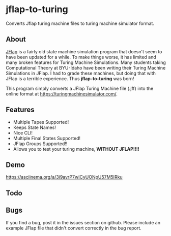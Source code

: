 # jflap-to-turing
Converts Jflap turing machine files to turing machine simulator format.

## About
[JFlap](http://www.jflap.org/) is a fairly old state machine simulation program
that doesn't seem to have been updated for a while. To make things worse, it
has limited and many broken features for Turing Machine Simulations. Many
students taking Computational Theory at BYU-Idaho have been writing their
Turing Machine Simulations in JFlap. I had to grade these machines, but doing
that with JFlap is a terrible experience. Thus **jflap-to-turing** was born!

This program simply converts a JFlap Turing Machine file (.jff) into the online
format at https://turingmachinesimulator.com/.

## Features
* Multiple Tapes Supported!
* Keeps State Names!
* Nice CLI!
* Multiple Final States Supported!
* JFlap Groups Supported!!
* Allows you to test your turing machine, **WITHOUT JFLAP!!!!**

## Demo
https://asciinema.org/a/3i9avrP7wICyUONpU57M5IRku

## Todo

## Bugs
If you find a bug, post it in the issues section on github. Please include an
example JFlap file that didn't convert correctly in the bug report.
